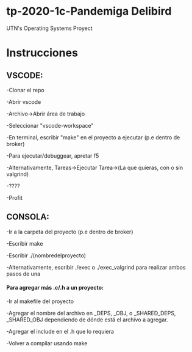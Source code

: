 # tp-2020-1c-Pandemiga Delibird
UTN's Operating Systems Proyect

# Instrucciones

## VSCODE:

-Clonar el repo

-Abrir vscode

-Archivo->Abrir área de trabajo

-Seleccionar "vscode-workspace"

-En terminal, escribir "make" en el proyecto a ejecutar (p.e dentro de broker)

-Para ejecutar/debuggear, apretar f5

-Alternativamente, Tareas->Ejecutar Tarea->(La que quieras, con o sin valgrind)

-????

-Profit

## CONSOLA:

-Ir a la carpeta del proyecto (p.e dentro de broker)

-Escribir make

-Escribir ./(nombredelproyecto)

-Alternativamente, escribir ./exec o ./exec_valgrind para realizar ambos pasos de una

#### Para agregar más .c/.h a un proyecto:

-Ir al makefile del proyecto

-Agregar el nombre del archivo en _DEPS, _OBJ, o _SHARED_DEPS, _SHARED_OBJ dependiendo de dónde está el archivo a agregar.

-Agregar el include en el .h que lo requiera

-Volver a compilar usando make

